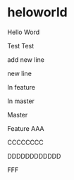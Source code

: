 # heloworld
Hello Word

Test Test

add new line

new line


In feature

In master


Master

Feature
AAA

CCCCCCCC

DDDDDDDDDDDD

FFF
